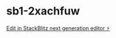 # sb1-2xachfuw

[Edit in StackBlitz next generation editor ⚡️](https://stackblitz.com/~/github.com/jonasbager/sb1-2xachfuw)